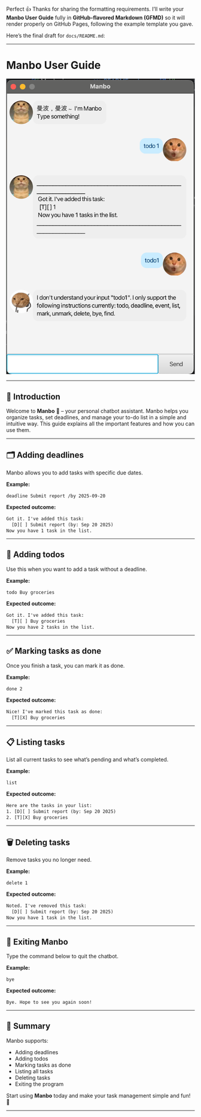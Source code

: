 Perfect 👍 Thanks for sharing the formatting requirements. I’ll write your **Manbo User Guide** fully in **GitHub-flavored Markdown (GFMD)** so it will render properly on GitHub Pages, following the example template you gave.

Here’s the final draft for `docs/README.md`:

---

# Manbo User Guide
![Screenshot of Manbo UI](UI.png)


---

## 📖 Introduction

Welcome to **Manbo** 🎉 – your personal chatbot assistant.
Manbo helps you organize tasks, set deadlines, and manage your to-do list in a simple and intuitive way.
This guide explains all the important features and how you can use them.

---

## 🗂 Adding deadlines

Manbo allows you to add tasks with specific due dates.

**Example:**

```
deadline Submit report /by 2025-09-20
```

**Expected outcome:**

```
Got it. I've added this task:  
  [D][ ] Submit report (by: Sep 20 2025)  
Now you have 1 task in the list.  
```

---

## 📝 Adding todos

Use this when you want to add a task without a deadline.

**Example:**

```
todo Buy groceries
```

**Expected outcome:**

```
Got it. I've added this task:  
  [T][ ] Buy groceries  
Now you have 2 tasks in the list.  
```

---

## ✅ Marking tasks as done

Once you finish a task, you can mark it as done.

**Example:**

```
done 2
```

**Expected outcome:**

```
Nice! I've marked this task as done:  
  [T][X] Buy groceries  
```

---

## 📋 Listing tasks

List all current tasks to see what’s pending and what’s completed.

**Example:**

```
list
```

**Expected outcome:**

```
Here are the tasks in your list:  
1. [D][ ] Submit report (by: Sep 20 2025)  
2. [T][X] Buy groceries  
```

---

## 🗑 Deleting tasks

Remove tasks you no longer need.

**Example:**

```
delete 1
```

**Expected outcome:**

```
Noted. I've removed this task:  
  [D][ ] Submit report (by: Sep 20 2025)  
Now you have 1 task in the list.  
```

---

## 👋 Exiting Manbo

Type the command below to quit the chatbot.

**Example:**

```
bye
```

**Expected outcome:**

```
Bye. Hope to see you again soon!  
```

---

## 🎯 Summary

Manbo supports:

* Adding deadlines
* Adding todos
* Marking tasks as done
* Listing all tasks
* Deleting tasks
* Exiting the program

Start using **Manbo** today and make your task management simple and fun! 🚀

---
